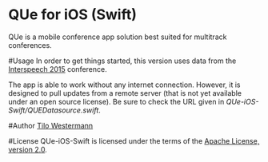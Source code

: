 QUe for iOS (Swift)
=======

QUe is a mobile conference app solution best suited for multitrack conferences.

#Usage
In order to get things started, this version uses data from the [Interspeech 2015](http://interspeech2015.org) conference.

The app is able to work without any internet connection. However, it is designed to pull updates from a remote server (that is not yet available under an open source license). Be sure to check the URL given in *QUe-iOS-Swift/QUEDatasource.swift*.

#Author
[Tilo Westermann](https://tilowestermann.eu)

#License
QUe-iOS-Swift is licensed under the terms of the [Apache License, version 2.0](http://www.apache.org/licenses/LICENSE-2.0.html).
